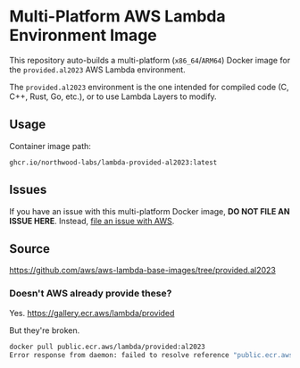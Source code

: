 # Multi-Platform AWS Lambda Environment Image

This repository auto-builds a multi-platform (`x86_64`/`ARM64`) Docker image for the `provided.al2023` AWS Lambda environment.

The `provided.al2023` environment is the one intended for compiled code (C, C++, Rust, Go, etc.), or to use Lambda Layers to modify.

## Usage

Container image path:

```text
ghcr.io/northwood-labs/lambda-provided-al2023:latest
```

## Issues

If you have an issue with this multi-platform Docker image, **DO NOT FILE AN ISSUE HERE**. Instead, [file an issue with AWS](https://github.com/aws/aws-lambda-base-images/tree/provided.al2023).

## Source

<https://github.com/aws/aws-lambda-base-images/tree/provided.al2023>

### Doesn't AWS already provide these?

Yes. <https://gallery.ecr.aws/lambda/provided>

But they're broken.

```bash
docker pull public.ecr.aws/lambda/provided:al2023
Error response from daemon: failed to resolve reference "public.ecr.aws/lambda/provided:al2023": unexpected status from HEAD request to https://public.ecr.aws/v2/lambda/provided/manifests/al2023: 403 Forbidden
```

